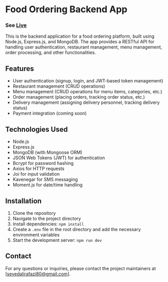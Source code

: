 # Food Ordering Backend App
### See [Live](https://tarkhineh-shop.vercel.app/) 


This is the backend application for a food ordering platform, built using Node.js, Express.js, and MongoDB. The app provides a RESTful API for handling user authentication, restaurant management, menu management, order processing, and other functionalities.

## Features

- User authentication (signup, login, and JWT-based token management)
- Restaurant management (CRUD operations)
- Menu management (CRUD operations for menu items, categories, etc.)
- Order management (placing orders, tracking order status, etc.)
- Delivery management (assigning delivery personnel, tracking delivery status)
- Payment integration (coming soon)

## Technologies Used

- Node.js
- Express.js
- MongoDB (with Mongoose ORM)
- JSON Web Tokens (JWT) for authentication
- Bcrypt for password hashing
- Axios for HTTP requests
- Joi for input validation
- Kavenegar for SMS messaging
- Moment.js for date/time handling

## Installation

1. Clone the repository
2. Navigate to the project directory
3. Install dependencies: `npm install`
4. Create a `.env` file in the root directory and add the necessary environment variables 
5. Start the development server: `npm run dev`


## Contact

For any questions or inquiries, please contact the project maintainers at [seyedalirafazi80@gmail.com].
